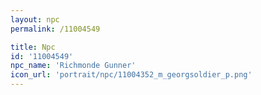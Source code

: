 ```yaml
---
layout: npc
permalink: /11004549

title: Npc
id: '11004549'
npc_name: 'Richmonde Gunner'
icon_url: 'portrait/npc/11004352_m_georgsoldier_p.png'
---
```


